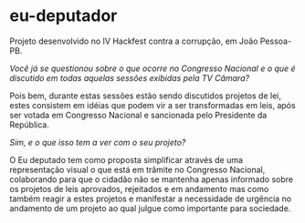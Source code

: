 # eu-deputador
Projeto desenvolvido no IV Hackfest contra a corrupção, em João Pessoa-PB.

*Você já se questionou sobre o que ocorre no Congresso Nacional e o que é discutido em todas aquelas sessões exibidas pela TV Câmara?*

Pois bem, durante estas sessões estão sendo discutidos projetos de lei, estes consistem em idéias que podem vir a ser transformadas em leis, após ser votada em Congresso Nacional e sancionada pelo Presidente da República. 

*Sim, e o que isso tem a ver com o seu projeto?*

O Eu deputado tem como proposta simplificar através de uma representação visual o que está em trâmite no Congresso Nacional, colaborando para que o cidadão não se mantenha apenas informado sobre os projetos de leis aprovados, rejeitados e em andamento mas como também reagir a estes projetos e manifestar a necessidade de urgência no andamento de um projeto ao qual julgue como importante para sociedade.
